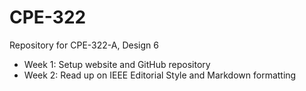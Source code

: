 # CPE-322
Repository for CPE-322-A, Design 6

- Week 1: Setup website and GitHub repository
- Week 2: Read up on IEEE Editorial Style and Markdown formatting
